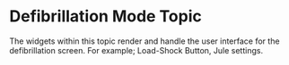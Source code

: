 # Defibrillation Mode Topic

The widgets within this topic render and handle the user interface for the defibrillation screen. For example; Load-Shock Button, Jule settings.
